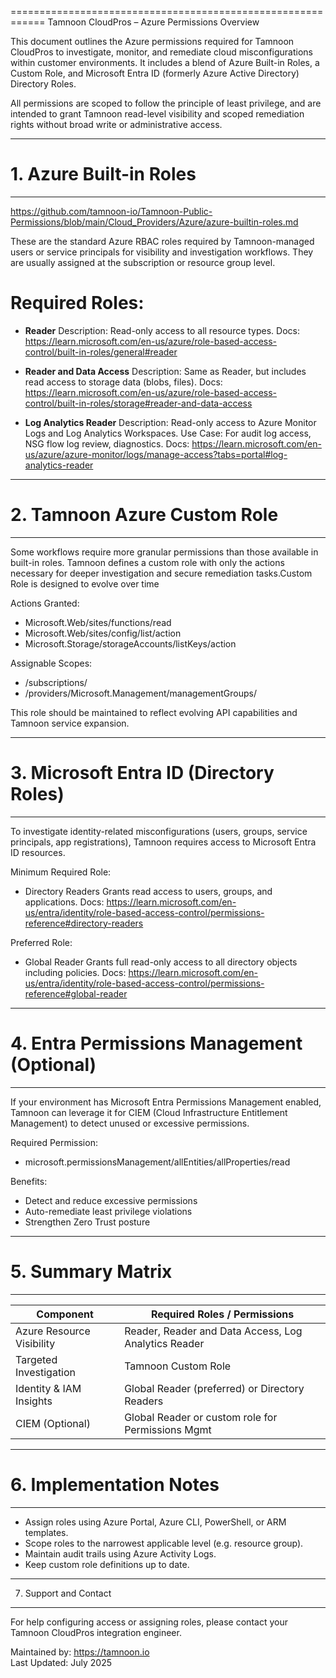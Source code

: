 ============================================================
    Tamnoon CloudPros – Azure Permissions Overview

This document outlines the Azure permissions required for Tamnoon CloudPros to
investigate, monitor, and remediate cloud misconfigurations within customer
environments. It includes a blend of Azure Built-in Roles, a Custom Role, and 
Microsoft Entra ID (formerly Azure Active Directory) Directory Roles.

All permissions are scoped to follow the principle of least privilege, and are 
intended to grant Tamnoon read-level visibility and scoped remediation rights 
without broad write or administrative access.

--------------------------------------------------------------------------------
# 1. Azure Built-in Roles
--------------------------------------------------------------------------------
https://github.com/tamnoon-io/Tamnoon-Public-Permissions/blob/main/Cloud_Providers/Azure/azure-builtin-roles.md 

These are the standard Azure RBAC roles required by Tamnoon-managed users or 
service principals for visibility and investigation workflows. They are usually 
assigned at the subscription or resource group level.

# Required Roles:

  - **Reader**
    Description: Read-only access to all resource types.
    Docs: https://learn.microsoft.com/en-us/azure/role-based-access-control/built-in-roles/general#reader

  - **Reader and Data Access**
    Description: Same as Reader, but includes read access to storage data (blobs, files).
    Docs: https://learn.microsoft.com/en-us/azure/role-based-access-control/built-in-roles/storage#reader-and-data-access

  - **Log Analytics Reader**
    Description: Read-only access to Azure Monitor Logs and Log Analytics Workspaces.
    Use Case: For audit log access, NSG flow log review, diagnostics.
    Docs: https://learn.microsoft.com/en-us/azure/azure-monitor/logs/manage-access?tabs=portal#log-analytics-reader

--------------------------------------------------------------------------------
# 2. Tamnoon Azure Custom Role
--------------------------------------------------------------------------------

Some workflows require more granular permissions than those available in 
built-in roles. Tamnoon defines a custom role with only the actions necessary 
for deeper investigation and secure remediation tasks.Custom Role is designed 
to evolve over time

Actions Granted:

  - Microsoft.Web/sites/functions/read
  - Microsoft.Web/sites/config/list/action
  - Microsoft.Storage/storageAccounts/listKeys/action

Assignable Scopes:
  - /subscriptions/<subscription-id>
  - /providers/Microsoft.Management/managementGroups/<mg-id>

This role should be maintained to reflect evolving API capabilities and Tamnoon 
service expansion.

--------------------------------------------------------------------------------
# 3. Microsoft Entra ID (Directory Roles)
--------------------------------------------------------------------------------

To investigate identity-related misconfigurations (users, groups, service 
principals, app registrations), Tamnoon requires access to Microsoft Entra ID 
resources.

Minimum Required Role:
  - Directory Readers
    Grants read access to users, groups, and applications.
    Docs: https://learn.microsoft.com/en-us/entra/identity/role-based-access-control/permissions-reference#directory-readers

Preferred Role:
  - Global Reader
    Grants full read-only access to all directory objects including policies.
    Docs: https://learn.microsoft.com/en-us/entra/identity/role-based-access-control/permissions-reference#global-reader

--------------------------------------------------------------------------------
# 4. Entra Permissions Management (Optional)
--------------------------------------------------------------------------------

If your environment has Microsoft Entra Permissions Management enabled, Tamnoon 
can leverage it for CIEM (Cloud Infrastructure Entitlement Management) to detect 
unused or excessive permissions.

Required Permission:
  - microsoft.permissionsManagement/allEntities/allProperties/read

Benefits:
  - Detect and reduce excessive permissions
  - Auto-remediate least privilege violations
  - Strengthen Zero Trust posture

--------------------------------------------------------------------------------
# 5. Summary Matrix
--------------------------------------------------------------------------------

| Component                       | Required Roles / Permissions                          |
|--------------------------------|--------------------------------------------------------|
| Azure Resource Visibility      | Reader, Reader and Data Access, Log Analytics Reader  |
| Targeted Investigation         | Tamnoon Custom Role                                   |
| Identity & IAM Insights        | Global Reader (preferred) or Directory Readers        |
| CIEM (Optional)                | Global Reader or custom role for Permissions Mgmt     |

--------------------------------------------------------------------------------
# 6. Implementation Notes
--------------------------------------------------------------------------------

- Assign roles using Azure Portal, Azure CLI, PowerShell, or ARM templates.
- Scope roles to the narrowest applicable level (e.g. resource group).
- Maintain audit trails using Azure Activity Logs.
- Keep custom role definitions up to date.

--------------------------------------------------------------------------------
7. Support and Contact
--------------------------------------------------------------------------------

For help configuring access or assigning roles, please contact your Tamnoon 
CloudPros integration engineer. 

Maintained by: https://tamnoon.io  
Last Updated: July 2025